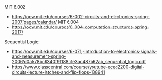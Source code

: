 MIT 6.002
- https://ocw.mit.edu/courses/6-002-circuits-and-electronics-spring-2007/pages/calendar/
MIT 6.004
- https://ocw.mit.edu/courses/6-004-computation-structures-spring-2017/

Sequential Logic: 
- https://ocw.mit.edu/courses/6-071j-introduction-to-electronics-signals-and-measurement-spring-2006/d0a578bc6340f91188b1e3ac487b62ab_sequential_logic.pdf
- https://www.classcentral.com/course/youtube-eced2200-digital-circuits-lecture-latches-and-flip-flops-138941
